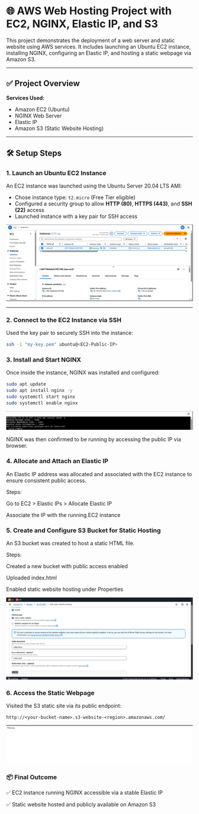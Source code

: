# 🌐 AWS Web Hosting Project with EC2, NGINX, Elastic IP, and S3

This project demonstrates the deployment of a web server and static website using AWS services. It includes launching an Ubuntu EC2 instance, installing NGINX, configuring an Elastic IP, and hosting a static webpage via Amazon S3.

---

## ✅ Project Overview

**Services Used:**
- Amazon EC2 (Ubuntu)
- NGINX Web Server
- Elastic IP
- Amazon S3 (Static Website Hosting)

---

## 🛠️ Setup Steps

### 1. Launch an Ubuntu EC2 Instance

An EC2 instance was launched using the Ubuntu Server 20.04 LTS AMI:

- Chose instance type: `t2.micro` (Free Tier eligible)
- Configured a security group to allow **HTTP (80)**, **HTTPS (443)**, and **SSH (22)** access
- Launched instance with a key pair for SSH access

 ![EC2 Instance Setup](img/ec2-sea.jpg)

---

### 2. Connect to the EC2 Instance via SSH

Used the key pair to securely SSH into the instance:

```bash
ssh -i "my-key.pem" ubuntu@<EC2-Public-IP>

```

### 3.  Install and Start NGINX
Once inside the instance, NGINX was installed and configured:

```bash
sudo apt update
sudo apt install nginx -y
sudo systemctl start nginx
sudo systemctl enable nginx
```
 ![EC2 Instance Setup](img/sea-ec2-config.jpg)


NGINX was then confirmed to be running by accessing the public IP via browser.

### 4. Allocate and Attach an Elastic IP
An Elastic IP address was allocated and associated with the EC2 instance to ensure consistent public access.

Steps:

Go to EC2 > Elastic IPs > Allocate Elastic IP

Associate the IP with the running EC2 instance

### 5. Create and Configure S3 Bucket for Static Hosting
An S3 bucket was created to host a static HTML file.

Steps:

Created a new bucket with public access enabled

Uploaded index.html

Enabled static website hosting under Properties

 ![EC2 Instance Setup](img/sea-s3-config.jpg)


### 6. Access the Static Webpage
Visited the S3 static site via its public endpoint:

```
http://<your-bucket-name>.s3-website-<region>.amazonaws.com/
```
 ![EC2 Instance Setup](img/sea-webpage.jpg)


### 📦 Final Outcome
✅ EC2 instance running NGINX accessible via a stable Elastic IP

✅ Static website hosted and publicly available on Amazon S3